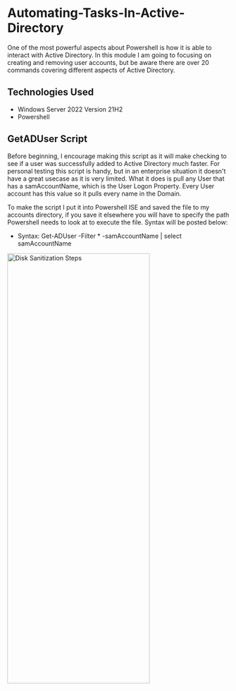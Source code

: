 # Automating-Tasks-In-Active-Directory
One of the most powerful aspects about Powershell is how it is able to interact with Active Directory. In this module I am going to focusing on creating and removing user accounts, but be aware there are over 20 commands covering different aspects of Active Directory.

<h2>Technologies Used</h2>

- Windows Server 2022 Version 21H2
- Powershell 

<h2>GetADUser Script</h2>
Before beginning, I encourage making this script as it will make checking to see if a user was successfully added to Active Directory much faster. For personal testing this script is handy, but in an enterprise situation it doesn't have a great usecase as it is very limited. What it does is pull any User that has a samAccountName, which is the User Logon Property. Every User account has this value so it pulls every name in the Domain. 

To make the script I put it into Powershell ISE and saved the file to my accounts directory, if you save it elsewhere you will have to specify the path Powershell needs to look at to execute the file. Syntax will be posted below: 

- Syntax: Get-ADUser -Filter * -samAccountName | select samAccountName 

<img src="https://imgur.com/cSCCLla.png" height="50%" width="80%" alt="Disk Sanitization Steps"/>
